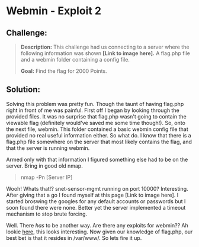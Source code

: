 Webmin - Exploit 2
========================
## Challenge:

> **Description:** This challenge had us connecting to a server where the following information was shown **[Link to image here].** A flag.php file and a webmin folder containing a config file.
>
> **Goal:** Find the flag for 2000 Points.

## Solution:

Solving this problem was pretty fun. Though the taunt of having flag.php right in front of me was painful. First off I began by looking through the provided files. It was no surprise that flag.php wasn't going to contain the viewable flag (definitely would've saved me some time though!). So, onto the next file, webmin. This folder contained a basic webmin config file that provided no real useful information either. So what do. I know that there is a flag.php file somewhere on the server that most likely contains the flag, and that the server is running webmin.

Armed only with that information I figured something else had to be on the server. Bring in good old nmap.
> nmap -Pn [Server IP]

Wooh! Whats that!? snet-sensor-mgmt running on port 10000? Interesting. After giving that a go I found myself at this page [Link to image here]. I started broswing the googles for any default accounts or passwords but I soon found there were none. Better yet the server implemented a timeout mechanism to stop brute forcing.

Well. There _has_ to be another way. Are there any exploits for webmin?? Ah lookie [here](http://www.rapid7.com/db/modules/auxiliary/admin/webmin/file_disclosure), this looks interesting. Now given our knowledge of flag.php, our best bet is that it resides in /var/www/. So lets fire it up.
>
>
